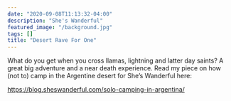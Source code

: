 ```yaml
---
date: "2020-09-08T11:13:32-04:00"
description: "She's Wanderful"
featured_image: "/background.jpg"
tags: []
title: "Desert Rave For One"
---
```



What do you get when you cross llamas, lightning and latter day saints? A great big adventure and a near death experience. Read my piece on how (not to) camp in the Argentine desert for She’s Wanderful here: 

https://blog.sheswanderful.com/solo-camping-in-argentina/ 

